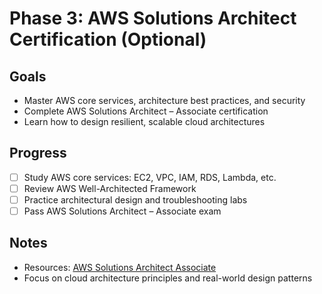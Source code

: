 # Phase 3: AWS Solutions Architect Certification (Optional)

## Goals
- Master AWS core services, architecture best practices, and security
- Complete AWS Solutions Architect – Associate certification
- Learn how to design resilient, scalable cloud architectures

## Progress
- [ ] Study AWS core services: EC2, VPC, IAM, RDS, Lambda, etc.
- [ ] Review AWS Well-Architected Framework
- [ ] Practice architectural design and troubleshooting labs
- [ ] Pass AWS Solutions Architect – Associate exam

## Notes
- Resources: [AWS Solutions Architect Associate](https://aws.amazon.com/certification/certified-solutions-architect-associate/)
- Focus on cloud architecture principles and real-world design patterns
